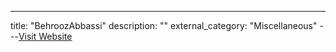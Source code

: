 ---
title: "BehroozAbbassi"
description: ""
external_category: "Miscellaneous"
---[Visit Website](https://github.com/BehroozAbbassi)

